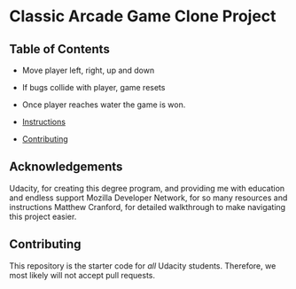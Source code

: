 # Classic Arcade Game Clone Project

## Table of Contents

- Move player left, right, up and down
- If bugs collide with player, game resets
- Once player reaches water the game is won.

- [Instructions](#instructions)
- [Contributing](#contributing)

## Acknowledgements
Udacity, for creating this degree program, and providing me with education and endless support
Mozilla Developer Network, for so many resources and instructions
Matthew Cranford, for detailed walkthrough to make navigating this project easier.

## Contributing

This repository is the starter code for _all_ Udacity students. Therefore, we most likely will not accept pull requests.
